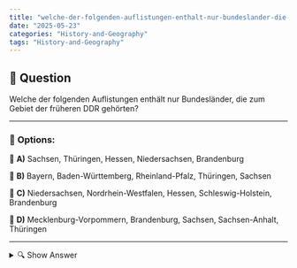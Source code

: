 ```yaml
---
title: "welche-der-folgenden-auflistungen-enthalt-nur-bundeslander-die-zum-gebiet-der-fruheren-ddr-gehorten"
date: "2025-05-23"
categories: "History-and-Geography"
tags: "History-and-Geography"
---
```


## 📌 **Question**

Welche der folgenden Auflistungen enthält nur Bundesländer, die zum Gebiet der früheren DDR gehörten?



---

### 📝 **Options:**

🔘 **A)** Sachsen, Thüringen, Hessen, Niedersachsen, Brandenburg

🔘 **B)** Bayern, Baden-Württemberg, Rheinland-Pfalz, Thüringen, Sachsen

🔘 **C)** Niedersachsen, Nordrhein-Westfalen, Hessen, Schleswig-Holstein, Brandenburg

🔘 **D)** Mecklenburg-Vorpommern, Brandenburg, Sachsen, Sachsen-Anhalt, Thüringen

---

<details>
  <summary>🔍 Show Answer</summary>

  <p>
💡  <b>Correct Answer:</b>  d
  </p>
  <p>
    📖<b>Explanation:</b>
    Die Frage bezieht sich auf die Deutsche Demokratische Republik (DDR), die von 1949 bis 1990 existierte und aus bekannten historischen Gründen von der Bundesrepublik Deutschland getrennt war. Nach der Wiedervereinigung im Jahr 1990 wurden die ehemaligen DDR-Gebiete in die Bundesrepublik Deutschland inkludiert und bildeten einige der heutigen Bundesländer. Die fünf in der Antwortoption d genannten Bundesländer Mecklenburg-Vorpommern, Brandenburg, Sachsen, Sachsen-Anhalt und Thüringen waren vollständige oder teilweise Bestandteile der DDR. Die Frage zielt darauf ab, das Wissen über die geografische Zuordnung dieser Bundesländer zu testen.
  </p>
</details>
